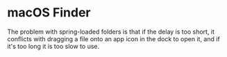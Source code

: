 # macOS Finder

The problem with spring-loaded folders is that if the delay is too short, it conflicts with dragging a file onto an app icon in the dock to open it, and if it's too long it is too slow to use.